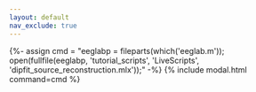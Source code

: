 ```yaml
---
layout: default
nav_exclude: true
---
```

{%- assign cmd = "eeglabp = fileparts(which('eeglab.m')); open(fullfile(eeglabp, 'tutorial_scripts', 'LiveScripts', 'dipfit_source_reconstruction.mlx'));" -%}
{% include modal.html command=cmd %}
